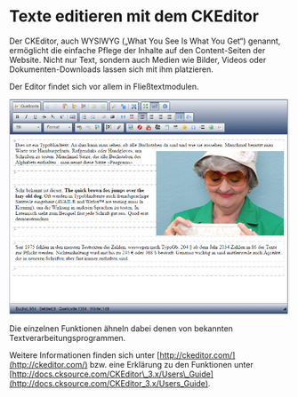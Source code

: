 # Texte editieren mit dem CKEditor

Der CKEditor, auch WYSIWYG \(„What You See Is What You Get“\) genannt, ermöglicht die einfache Pflege der Inhalte auf den Content-Seiten der Website. Nicht nur Text, sondern auch Medien wie Bilder, Videos oder Dokumenten-Downloads lassen sich mit ihm platzieren.

Der Editor findet sich vor allem in Fließtextmodulen.

![](../.gitbook/assets/editor.png)

Die einzelnen Funktionen ähneln dabei denen von bekannten Textverarbeitungsprogrammen.

Weitere Informationen finden sich unter [http://ckeditor.com/](http://ckeditor.com/) bzw. eine Erklärung zu den Funktionen unter [http://docs.cksource.com/CKEditor\_3.x/Users\_Guide](http://docs.cksource.com/CKEditor_3.x/Users_Guide).


